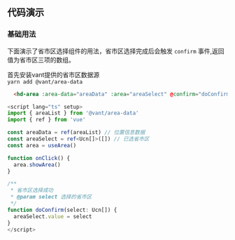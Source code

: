 
## 代码演示

### 基础用法

下面演示了省市区选择组件的用法，省市区选择完成后会触发 `confirm` 事件,返回值为省市区三项的数组。

首先安装vant提供的省市区数据源  
```yarn add @vant/area-data```

```html
  <hd-area :area-data="areaData" :area="areaSelect" @confirm="doConfirm"></hd-area>
```

```ts
<script lang="ts" setup>
import { areaList } from '@vant/area-data'
import { ref } from 'vue'

const areaData = ref(areaList) // 位置信息数据
const areaSelect = ref<Ucn[]>([]) // 已选省市区
const area = useArea()

function onClick() {
  area.showArea()
}

/**
 * 省市区选择成功
 * @param select 选择的省市区
 */
function doConfirm(select: Ucn[]) {
  areaSelect.value = select
}
</script>

```
